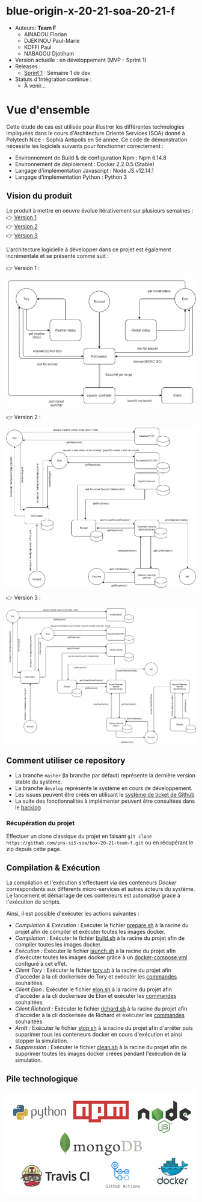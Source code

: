 # blue-origin-x-20-21-soa-20-21-f
* Auteurs: **Team F**
    * AINADOU Florian
    * DJEKINOU Paul-Marie
    * KOFFI Paul
    * NABAGOU Djotiham
* Version actuelle : en développement (MVP - Sprint 1)
* Releases :
    * [Sprint 1](https://github.com/pns-si5-soa/box-20-21-team-f/releases/tag/sprint1) : Semaine 1 de dev
* Statuts d'Intégration continue : 
    * À venir...
  
# Vue d'ensemble
 Cette étude de cas est utilisée pour illustrer les différentes technologies impliquées dans le cours d'Architecture Orienté Services (SOA) donné à Polytech Nice - Sophia Antipolis en 5e année. Ce code de démonstration nécessite les logiciels suivants pour fonctionner correctement :
 
   * Environnement de Build & de configuration Npm : Npm 6.14.8        
   * Environnement de déploiement : Docker 2.2.0.5 (Stable)
   * Langage d'implémentation Javascript : Node JS v12.14.1
   * Langage d'implémentation Python : Python 3
   
  ## Vision du produit
  Le produit à mettre en oeuvre évolue itérativement sur plusieurs semaines :   
   👉 [Version 1](./docs/scope_1.pdf)   
   👉 [Version 2](./docs/scope_2.pdf)   
   👉 [Version 3](./docs/scope_3.pdf) 
    
  L'architecture logicielle à développer dans ce projet est également incrémentale et se présente comme suit :
  
  👉 Version 1 :
  <p align="center">
      <img src="./docs/archi_scope_1.png"/>
  </p>
  
  👉 Version 2 :
    <p align="center">
        <img src="./docs/archi_scope_2.png"/>
    </p>
  
  👉 Version 3 :
    <p align="center">
        <img src="./docs/archi_scope_3.png"/>
    </p>
  
  ## Comment utiliser ce repository
  * La branche `master` (la branche par défaut) représente la dernière version stable du système.
  * La branche `develop` représente le système en cours de développement.
  * Les issues peuvent être créés en utilisant le [système de ticket de Github](https://github.com/pns-si5-soa/blue-origin-x-20-21-soa-20-21-f/issues)
  * La suite des fonctionnalités à implémenter peuvent être consultées dans le [backlog](https://github.com/pns-si5-soa/blue-origin-x-20-21-soa-20-21-f/milestone/2)
  
  ### Récupération du projet
  Effectuer un clone classique du projet en faisant ```git clone https://github.com/pns-si5-soa/box-20-21-team-f.git``` ou en récupérant le zip depuis cette page.
  
  ## Compilation & Exécution  
  La compilation et l'exécution s'effectuent via des conteneurs *Docker* correspondants aux différents micro-services et autres acteurs du système.
  Le lancement et démarrage de ces conteneurs est automatisé grace à l'exécution de scripts.
  
  Ainsi, il est possible d'exécuter les actions suivantes : 
     
  - *Compilation & Exécution :* Exécuter le fichier [prepare.sh](./prepare.sh) à la racine du projet afin de compiler et exécuter toutes les images docker.
  - *Compilation :* Exécuter le fichier [build.sh](./build.sh) à la racine du projet afin de compiler toutes les images docker.
  - *Exécution :* Exécuter le fichier [launch.sh](./launch.sh) à la racine du projet afin d'exécuter toutes les images docker grâce à un [docker-compose.yml](./docker/docker-compose.yml) configuré à cet effet.
  - *Client Tory :* Exécuter le fichier [tory.sh](./tory.sh) à la racine du projet afin d'accéder à la cli dockerisée de Tory et exécuter les [commandes](./CLIs/tory/README.md) souhaitées.
  - *Client Elon :* Exécuter le fichier [elon.sh](./elon.sh) à la racine du projet afin d'accéder à la cli dockerisée de Elon et exécuter les [commandes](./CLIs/elon/README.md) souhaitées.
  - *Client Richard :* Exécuter le fichier [richard.sh](./richard.sh) à la racine du projet afin d'accéder à la cli dockerisée de Richard et exécuter les [commandes](./CLIs/richard/README.md) souhaitées.
  - *Arrêt :* Exécuter le fichier [stop.sh](./stop.sh) à la racine du projet afin d'arrêter puis supprimer tous les conteneurs docker en cours d'exécution et ainsi stopper la simulation.
  - *Suppression :* Exécuter le fichier [clean.sh](./clean.sh) à la racine du projet afin de supprimer toutes les images docker créées pendant l'exécution de la simulation.
  
  ## Pile technologique
  
  <p align="center">
    <img src="./docs/stack.jpg"/>
  </p>
